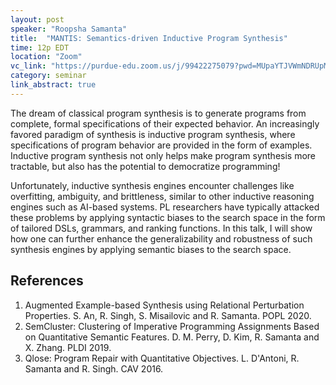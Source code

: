 ```yaml
---
layout: post
speaker: "Roopsha Samanta"
title:  "MANTIS: Semantics-driven Inductive Program Synthesis"
time: 12p EDT
location: "Zoom"
vc_link: "https://purdue-edu.zoom.us/j/99422275079?pwd=MUpaYTJVWmNDRUpMOCtWQXZPdWR0Zz09"
category: seminar
link_abstract: true
---
```

The dream of classical program synthesis is to generate programs from complete, formal specifications of their expected behavior. An increasingly favored paradigm of synthesis is inductive program synthesis, where specifications of program behavior are provided in the form of examples. Inductive program synthesis not only helps make program synthesis more tractable, but also has the potential to democratize programming!

Unfortunately, inductive synthesis engines encounter challenges like overfitting, ambiguity, and brittleness, similar to other inductive reasoning engines such as AI-based systems. PL researchers have typically attacked these problems by applying syntactic biases to the search space in the form of tailored DSLs, grammars, and ranking functions.  In this talk, I will show how one can further enhance the generalizability and robustness of such synthesis engines by applying semantic biases to the search space.

## References
1. Augmented Example-based Synthesis using Relational Perturbation Properties. S. An, R. Singh, S. Misailovic and R. Samanta. POPL 2020.
2. SemCluster: Clustering of Imperative Programming Assignments Based on Quantitative Semantic Features. D. M. Perry, D. Kim, R. Samanta and X. Zhang. PLDI 2019.
3. Qlose: Program Repair with Quantitative Objectives. L. D'Antoni, R. Samanta and R. Singh. CAV 2016.
